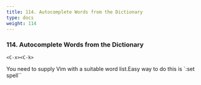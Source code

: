 ```yaml
---
title: 114. Autocomplete Words from the Dictionary
type: docs
weight: 114
---
```


### 114. Autocomplete Words from the Dictionary

```
<C-x><C-k>
```

You need to supply Vim with a suitable word list.Easy way to do this is `:set spell``
